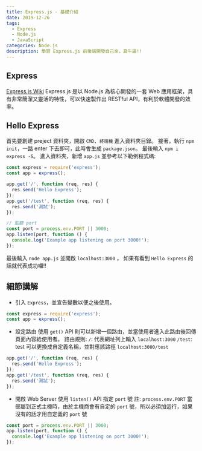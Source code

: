 ```yaml
---
title: Express.js - 基礎介紹
date: 2019-12-26
tags: 
  - Express
  - Node.js
  - JavaScript
categories: Node.js
description: 學習 Express.js 前後端開發自己來，真牛逼!!
---
```

## Express
[Express.js Wiki](https://zh.wikipedia.org/wiki/Express.js)
Express.js 是以 Node.js 為核心開發的一套 Web 應用框架，具有非常簡潔又靈活的特性，可以快速製作出 RESTful API，有利於軟體開發的效率。

## Hello Express
首先要創建 preject 資料夾，開啟 `CMD`、`終端機` 進入資料夾目錄。
接著，執行 `npm init`，一路 enter 下去即可，此時會生成 `package.json`。
最後輸入 `npm i express -S`。
進入資料夾，新增 `app.js` 並參考以下範例程式碼:
``` JavaScript
const express = require('express');
const app = express();

app.get('/', function (req, res) {
  res.send('Hello Express');
});
app.get('/test', function (req, res) {
  res.send('測試');
});

// 監聽 port
const port = process.env.PORT || 3000;
app.listen(port, function () {
  console.log('Example app listening on port 3000!');
});
```
最後輸入 `node app.js` 並開啟 `localhost:3000` ， 如果有看到 `Hello Express` 的話就代表成功囉!!

## 細節講解
* 引入 `Express`，並宣告變數以便之後使用。
``` JavaScript
const express = require('express');
const app = express();
```
* 設定路由
使用 `get()` API 則可以新增一個路由，並當使用者進入此路由後回傳頁面內容給使用者。
路由規則: 
`/`: 代表網址列上輸入 `localhost:3000`
`/test`: test 可以更換成自定義名稱，並對應該路徑 `localhost:3000/test`
``` JavaScript
app.get('/', function (req, res) {
  res.send('Hello Express');
});
app.get('/test', function (req, res) {
  res.send('測試');
});
```
* 開啟 Web Server
使用 `listen()` API 指定 `port` 號
註: `process.env.PORT` 當部屬到正式主機時，由於主機商會有自定的 `port` 號，所以必須加這行，如果沒有的話才用自定義的 `port` 號
``` JavaScript
const port = process.env.PORT || 3000;
app.listen(port, function () {
  console.log('Example app listening on port 3000!');
});
```